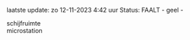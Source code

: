 laatste update: 
zo 12-11-2023  4:42   uur 
Status: FAALT - geel - 
<div class="service Y">schijfruimte</div><div class="service R">microstation</div>